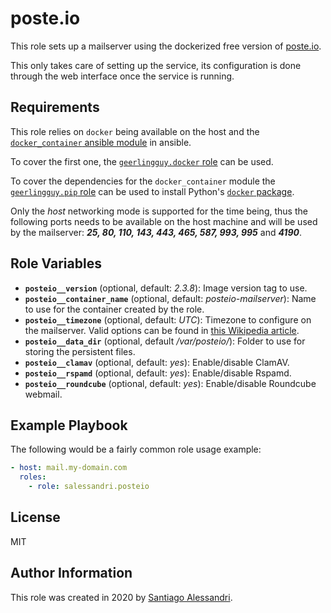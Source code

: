 # poste.io

This role sets up a mailserver using the dockerized free version of [poste.io](https://poste.io/).

This only takes care of setting up the service, its configuration is done through the web interface once the service is running.

## Requirements

This role relies on `docker` being available on the host and the [`docker_container` ansible module](https://docs.ansible.com/ansible/latest/modules/docker_container_module.html) in ansible.

To cover the first one, the [`geerlingguy.docker` role](https://galaxy.ansible.com/geerlingguy/docker) can be used.

To cover the dependencies for the `docker_container` module the [`geerlingguy.pip` role](https://galaxy.ansible.com/geerlingguy/pip) can be used to install Python's [`docker` package](https://pypi.org/project/docker/).

Only the _host_ networking mode is supported for the time being, thus the following ports needs to be available on the host machine and will be used by the mailserver: **_25, 80, 110, 143, 443, 465, 587, 993, 995_** and **_4190_**.

## Role Variables

 - **`posteio__version`** (optional, default: _2.3.8_): Image version tag to use.
 - **`posteio__container_name`** (optional, default: _posteio-mailserver_): Name to use for the container created by the role.
 - **`posteio__timezone`** (optional, default: _UTC_): Timezone to configure on the mailserver. Valid options can be found in [this Wikipedia article](https://en.wikipedia.org/wiki/List_of_tz_database_time_zones).
 - **`posteio__data_dir`** (optional, default _/var/posteio/_): Folder to use for storing the persistent files.
 - **`posteio__clamav`** (optional, default: _yes_): Enable/disable ClamAV.
 - **`posteio__rspamd`** (optional, default: _yes_): Enable/disable Rspamd.
 - **`posteio__roundcube`** (optional, default: _yes_): Enable/disable Roundcube webmail.

## Example Playbook

The following would be a fairly common role usage example:

```yaml
- host: mail.my-domain.com
  roles:
    - role: salessandri.posteio
```

## License

MIT

## Author Information

This role was created in 2020 by [Santiago Alessandri](https://rambling-ideas.salessandri.name).

